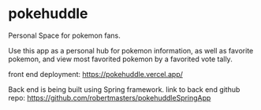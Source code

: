 # pokehuddle
Personal Space for pokemon fans.

Use this app as a personal hub for pokemon information, as well as favorite pokemon, and view most favorited pokemon by a favorited vote tally.

front end deployment:
https://pokehuddle.vercel.app/

Back end is being built using Spring framework.
link to back end github repo: 
https://github.com/robertmasters/pokehuddleSpringApp
